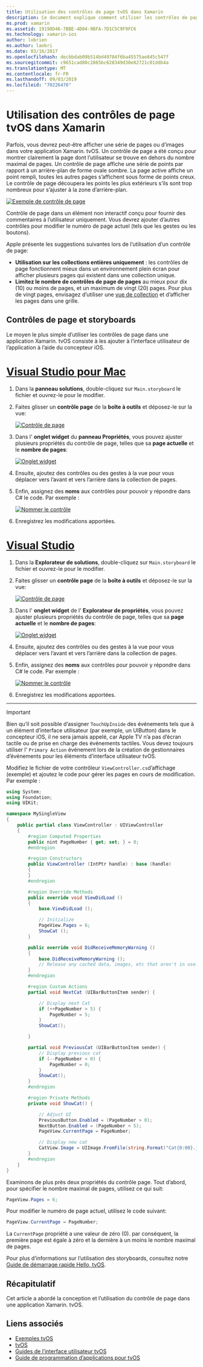 ```yaml
---
title: Utilisation des contrôles de page tvOS dans Xamarin
description: Ce document explique comment utiliser les contrôles de page tvOS dans une application générée avec Xamarin. Il fournit une description de haut niveau des contrôles de page, explique comment les configurer dans les storyboards et examine comment répondre aux événements de changement de page.
ms.prod: xamarin
ms.assetid: 19198D46-7BBE-4D04-9BFA-7D1C5C9F9FC6
ms.technology: xamarin-ios
author: lobrien
ms.author: laobri
ms.date: 03/16/2017
ms.openlocfilehash: decbbdab09b514bd49784f6ba45575ae845c547f
ms.sourcegitcommit: c9651cad80c2865bc628349d30e82721c01ddb4a
ms.translationtype: MT
ms.contentlocale: fr-FR
ms.lasthandoff: 09/03/2019
ms.locfileid: "70226476"
---
```

# <a name="working-with-tvos-page-controls-in-xamarin"></a>Utilisation des contrôles de page tvOS dans Xamarin

Parfois, vous devrez peut-être afficher une série de pages ou d’images dans votre application Xamarin. tvOS. Un contrôle de page a été conçu pour montrer clairement la page dont l’utilisateur se trouve en dehors du nombre maximal de pages. Un contrôle de page affiche une série de points par rapport à un arrière-plan de forme ovale sombre. La page active affiche un point rempli, toutes les autres pages s’affichent sous forme de points creux. Le contrôle de page découpera les points les plus extérieurs s’ils sont trop nombreux pour s’ajuster à la zone d’arrière-plan.

[![](page-controls-images/page01.png "Exemple de contrôle de page")](page-controls-images/page01.png#lightbox)

Contrôle de page dans un élément non interactif conçu pour fournir des commentaires à l’utilisateur uniquement. Vous devrez ajouter d’autres contrôles pour modifier le numéro de page actuel (tels que les gestes ou les boutons).

Apple présente les suggestions suivantes lors de l’utilisation d’un contrôle de page:

- **Utilisation sur les collections entières uniquement** : les contrôles de page fonctionnent mieux dans un environnement plein écran pour afficher plusieurs pages qui existent dans une collection unique.
- **Limitez le nombre de contrôles de page de pages** au mieux pour dix (10) ou moins de pages, et un maximum de vingt (20) pages. Pour plus de vingt pages, envisagez d’utiliser une [vue de collection](~/ios/tvos/user-interface/collection-views.md) et d’afficher les pages dans une grille.

<a name="Page-Controls-and-Storyboards" />

## <a name="page-controls-and-storyboards"></a>Contrôles de page et storyboards

Le moyen le plus simple d’utiliser les contrôles de page dans une application Xamarin. tvOS consiste à les ajouter à l’interface utilisateur de l’application à l’aide du concepteur iOS.

# <a name="visual-studio-for-mactabmacos"></a>[Visual Studio pour Mac](#tab/macos)


1. Dans la **panneau solutions**, double-cliquez sur `Main.storyboard` le fichier et ouvrez-le pour le modifier.
1. Faites glisser un **contrôle page** de la **boîte à outils** et déposez-le sur la vue:

    [![](page-controls-images/page02.png "Contrôle de page")](page-controls-images/page02.png#lightbox)
1. Dans l' **onglet widget** du **panneau Propriétés**, vous pouvez ajuster plusieurs propriétés du contrôle de page, telles que sa **page actuelle** et le **nombre de pages**:

    [![](page-controls-images/page03.png "Onglet widget")](page-controls-images/page03.png#lightbox)
1. Ensuite, ajoutez des contrôles ou des gestes à la vue pour vous déplacer vers l’avant et vers l’arrière dans la collection de pages.
1. Enfin, assignez des **noms** aux contrôles pour pouvoir y répondre dans C# le code. Par exemple :

    [![](page-controls-images/page04.png "Nommer le contrôle")](page-controls-images/page04.png#lightbox)
1. Enregistrez les modifications apportées.


# <a name="visual-studiotabwindows"></a>[Visual Studio](#tab/windows)


1. Dans la **Explorateur de solutions**, double-cliquez sur `Main.storyboard` le fichier et ouvrez-le pour le modifier.
1. Faites glisser un **contrôle page** de la **boîte à outils** et déposez-le sur la vue:

    [![](page-controls-images/page02-vs.png "Contrôle de page")](page-controls-images/page02-vs.png#lightbox)
1. Dans l' **onglet widget** de l' **Explorateur de propriétés**, vous pouvez ajuster plusieurs propriétés du contrôle de page, telles que sa **page actuelle** et le **nombre de pages**:

    [![](page-controls-images/page03-vs.png "Onglet widget")](page-controls-images/page03-vs.png#lightbox)
1. Ensuite, ajoutez des contrôles ou des gestes à la vue pour vous déplacer vers l’avant et vers l’arrière dans la collection de pages.
1. Enfin, assignez des **noms** aux contrôles pour pouvoir y répondre dans C# le code. Par exemple :

    [![](page-controls-images/page04-vs.png "Nommer le contrôle")](page-controls-images/page04-vs.png#lightbox)
1. Enregistrez les modifications apportées.


-----

> [!IMPORTANT]
> Bien qu’il soit possible d’assigner `TouchUpInside` des événements tels que à un élément d’interface utilisateur (par exemple, un UIButton) dans le concepteur iOS, il ne sera jamais appelé, car Apple TV n’a pas d’écran tactile ou de prise en charge des événements tactiles. Vous devez toujours utiliser l' `Primary Action` événement lors de la création de gestionnaires d’événements pour les éléments d’interface utilisateur tvOS.

Modifiez le fichier de votre contrôleur `ViewController.cs`d’affichage (exemple) et ajoutez le code pour gérer les pages en cours de modification. Par exemple :

```csharp
using System;
using Foundation;
using UIKit;

namespace MySingleView
{
    public partial class ViewController : UIViewController
    {
        #region Computed Properties
        public nint PageNumber { get; set; } = 0;
        #endregion

        #region Constructors
        public ViewController (IntPtr handle) : base (handle)
        {
        }
        #endregion

        #region Override Methods
        public override void ViewDidLoad ()
        {
            base.ViewDidLoad ();

            // Initialize
            PageView.Pages = 6;
            ShowCat ();
        }

        public override void DidReceiveMemoryWarning ()
        {
            base.DidReceiveMemoryWarning ();
            // Release any cached data, images, etc that aren't in use.
        }
        #endregion

        #region Custom Actions
        partial void NextCat (UIBarButtonItem sender) {

            // Display next Cat
            if (++PageNumber > 5) {
                PageNumber = 5;
            }
            ShowCat();

        }

        partial void PreviousCat (UIBarButtonItem sender) {
            // Display previous cat
            if (--PageNumber < 0) {
                PageNumber = 0;
            }
            ShowCat();
        }
        #endregion

        #region Private Methods
        private void ShowCat() {

            // Adjust UI
            PreviousButton.Enabled = (PageNumber > 0);
            NextButton.Enabled = (PageNumber < 5);
            PageView.CurrentPage = PageNumber;

            // Display new cat
            CatView.Image = UIImage.FromFile(string.Format("Cat{0:00}.jpg",PageNumber+1));
        }
        #endregion
    }
}
```

Examinons de plus près deux propriétés du contrôle page. Tout d’abord, pour spécifier le nombre maximal de pages, utilisez ce qui suit:

```csharp
PageView.Pages = 6;
```

Pour modifier le numéro de page actuel, utilisez le code suivant:

```csharp
PageView.CurrentPage = PageNumber;
```

La `CurrentPage` propriété a une valeur de zéro (0). par conséquent, la première page est égale à zéro et la dernière à un moins le nombre maximal de pages.

Pour plus d’informations sur l’utilisation des storyboards, consultez notre [Guide de démarrage rapide Hello, tvOS](~/ios/tvos/get-started/hello-tvos.md).

<a name="Summary" />

## <a name="summary"></a>Récapitulatif

Cet article a abordé la conception et l’utilisation du contrôle de page dans une application Xamarin. tvOS.



## <a name="related-links"></a>Liens associés

- [Exemples tvOS](https://docs.microsoft.com/samples/browse/?products=xamarin&term=Xamarin.iOS+tvOS)
- [tvOS](https://developer.apple.com/tvos/)
- [Guides de l’interface utilisateur tvOS](https://developer.apple.com/tvos/human-interface-guidelines/)
- [Guide de programmation d’applications pour tvOS](https://developer.apple.com/library/prerelease/tvos/documentation/General/Conceptual/AppleTV_PG/)
